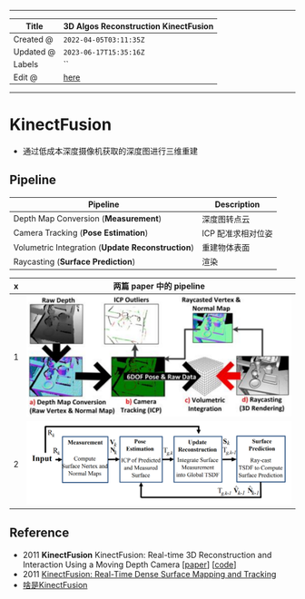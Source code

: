 -----

| Title     | 3D Algos Reconstruction KinectFusion                  |
| --------- | ----------------------------------------------------- |
| Created @ | `2022-04-05T03:11:35Z`                                |
| Updated @ | `2023-06-17T15:35:16Z`                                |
| Labels    | \`\`                                                  |
| Edit @    | [here](https://github.com/junxnone/aiwiki/issues/306) |

-----

# KinectFusion

  - 通过低成本深度摄像机获取的深度图进行三维重建

## Pipeline

| Pipeline                                           | Description |
| -------------------------------------------------- | ----------- |
| Depth Map Conversion (**Measurement**)             | 深度图转点云      |
| Camera Tracking (**Pose Estimation**)              | ICP 配准求相对位姿 |
| Volumetric Integration (**Update Reconstruction**) | 重建物体表面      |
| Raycasting (**Surface Prediction**)                | 渲染          |

| x | 两篇 paper 中的 pipeline                                         |
| - | ------------------------------------------------------------ |
| 1 | ![image](media/ac45aa1bb2b0e1772bd32e2c49ec3e5e788f896d.png) |
| 2 | ![image](media/54b4857c8d93e3896101de71dfa5434a9445901a.png) |

## Reference

  - 2011 **KinectFusion** KinectFusion: Real-time 3D Reconstruction and
    Interaction Using a Moving Depth Camera
    \[[paper](http://citeseerx.ist.psu.edu/viewdoc/summary?doi=10.1.1.229.2346)\]
    \[[code](https://github.com/Nerei/kinfu_remake)\]
  - 2011 [KinectFusion: Real-Time Dense Surface Mapping and
    Tracking](https://www.microsoft.com/en-us/research/wp-content/uploads/2016/02/ismar2011.pdf)
  - [啥是KinectFusion](https://zhuanlan.zhihu.com/p/39021659)
